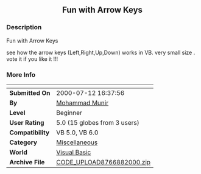 ﻿<div align="center">

## Fun with Arrow Keys


</div>

### Description

Fun with Arrow Keys

see how the arrow keys (Left,Right,Up,Down) works in VB. very small size . vote it if you like it !!!
 
### More Info
 


<span>             |<span>
---                |---
**Submitted On**   |2000-07-12 16:37:56
**By**             |[Mohammad Munir](https://github.com/Planet-Source-Code/PSCIndex/blob/master/ByAuthor/mohammad-munir.md)
**Level**          |Beginner
**User Rating**    |5.0 (15 globes from 3 users)
**Compatibility**  |VB 5\.0, VB 6\.0
**Category**       |[Miscellaneous](https://github.com/Planet-Source-Code/PSCIndex/blob/master/ByCategory/miscellaneous__1-1.md)
**World**          |[Visual Basic](https://github.com/Planet-Source-Code/PSCIndex/blob/master/ByWorld/visual-basic.md)
**Archive File**   |[CODE\_UPLOAD8766882000\.zip](https://github.com/Planet-Source-Code/mohammad-munir-fun-with-arrow-keys__1-10535/archive/master.zip)








